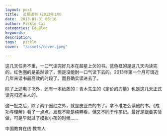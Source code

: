 ```yaml
---
layout: post  
title:  近期读书（2013年1月）  
date:  2013-01-31 05:16  
author: Pickle Cai  
categories: EduBlog  
keywords: 
description:   
tags:	pickle   
cover:  "/assets/cover.jpeg"  

---  
```

    
 这几天任务不重，一口气读完好几本在超星上欠的书。蓝色框的是这几天内读完的。红色圈的是虽然读了，但是没能耐一口气读下去的。2013年第一个月可谓近几年来读书最高效的时段了。而且确实读进去了。		 

除了上述电子书外，还有一本纸质的：青木先生的《定价的力量》也是这几天正式读完归还主人的。





这一批之后，除了两个圈红之外，就是皮亚杰的书了。拿不准怎么读他的书。《成功与理解》看了一点点，发现不能是纯粹看，但又不同于作笔记。最好是跟着实验做，可是早就过了模拟小孩的时候……

				

		    
 中国教育在线·教育人

